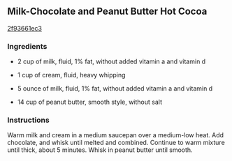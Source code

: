 ## Milk-Chocolate and Peanut Butter Hot Cocoa

[2f93661ec3](http://www.food.com/recipe/milk-chocolate-and-peanut-butter-hot-cocoa-446631)

### Ingredients

 - 2 cup of milk, fluid, 1% fat, without added vitamin a and vitamin d

 - 1 cup of cream, fluid, heavy whipping

 - 5 ounce of milk, fluid, 1% fat, without added vitamin a and vitamin d

 - 14 cup of peanut butter, smooth style, without salt

### Instructions

Warm milk and cream in a medium saucepan over a medium-low heat. Add chocolate, and whisk until melted and combined. Continue to warm mixture until thick, about 5 minutes. Whisk in peanut butter until smooth.